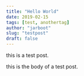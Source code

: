 ```yaml
---
title: "Hello World" 
date: 2019-02-15
tags: [test, anothertag]
author: "jarboot"
slug: "testpost"
draft: false
---
```


this is a test post.

<!--more-->

this is the body of a test post.
